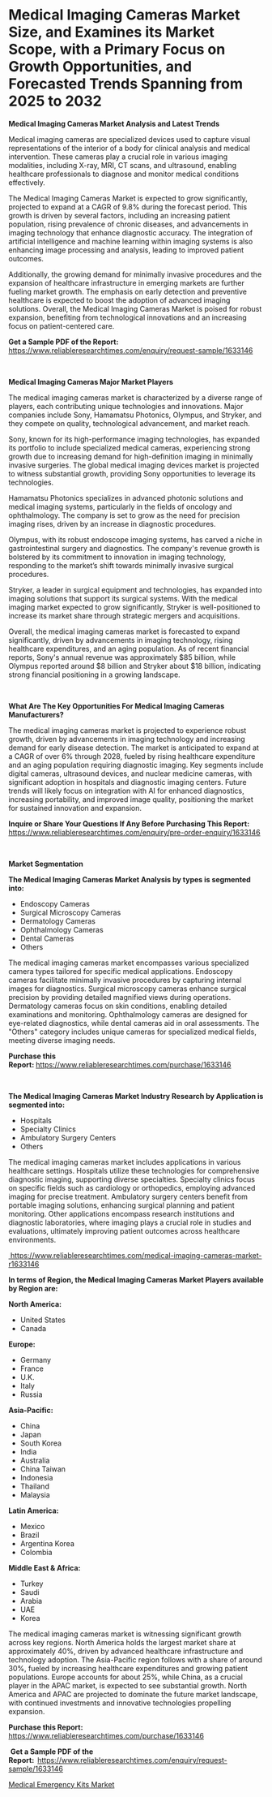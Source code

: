 <p><h1>Medical Imaging Cameras Market Size, and Examines its Market Scope, with a Primary Focus on Growth Opportunities, and Forecasted Trends Spanning from 2025 to 2032</h1></p><p><strong>Medical Imaging Cameras Market Analysis and Latest Trends</strong></p>
<p><p>Medical imaging cameras are specialized devices used to capture visual representations of the interior of a body for clinical analysis and medical intervention. These cameras play a crucial role in various imaging modalities, including X-ray, MRI, CT scans, and ultrasound, enabling healthcare professionals to diagnose and monitor medical conditions effectively.</p><p>The Medical Imaging Cameras Market is expected to grow significantly, projected to expand at a CAGR of 9.8% during the forecast period. This growth is driven by several factors, including an increasing patient population, rising prevalence of chronic diseases, and advancements in imaging technology that enhance diagnostic accuracy. The integration of artificial intelligence and machine learning within imaging systems is also enhancing image processing and analysis, leading to improved patient outcomes.</p><p>Additionally, the growing demand for minimally invasive procedures and the expansion of healthcare infrastructure in emerging markets are further fueling market growth. The emphasis on early detection and preventive healthcare is expected to boost the adoption of advanced imaging solutions. Overall, the Medical Imaging Cameras Market is poised for robust expansion, benefiting from technological innovations and an increasing focus on patient-centered care.</p></p>
<p><strong>Get a Sample PDF of the Report:&nbsp;</strong> <a href="https://www.reliableresearchtimes.com/enquiry/request-sample/1633146?utm_campaign=3044&utm_medium=2&utm_source=Github&utm_content=ia&utm_term=04032025&utm_id=medical-imaging-cameras">https://www.reliableresearchtimes.com/enquiry/request-sample/1633146</a></p>
<p>&nbsp;</p>
<p><strong>Medical Imaging Cameras Major Market Players</strong></p>
<p><p>The medical imaging cameras market is characterized by a diverse range of players, each contributing unique technologies and innovations. Major companies include Sony, Hamamatsu Photonics, Olympus, and Stryker, and they compete on quality, technological advancement, and market reach.</p><p>Sony, known for its high-performance imaging technologies, has expanded its portfolio to include specialized medical cameras, experiencing strong growth due to increasing demand for high-definition imaging in minimally invasive surgeries. The global medical imaging devices market is projected to witness substantial growth, providing Sony opportunities to leverage its technologies.</p><p>Hamamatsu Photonics specializes in advanced photonic solutions and medical imaging systems, particularly in the fields of oncology and ophthalmology. The company is set to grow as the need for precision imaging rises, driven by an increase in diagnostic procedures.</p><p>Olympus, with its robust endoscope imaging systems, has carved a niche in gastrointestinal surgery and diagnostics. The company's revenue growth is bolstered by its commitment to innovation in imaging technology, responding to the market’s shift towards minimally invasive surgical procedures.</p><p>Stryker, a leader in surgical equipment and technologies, has expanded into imaging solutions that support its surgical systems. With the medical imaging market expected to grow significantly, Stryker is well-positioned to increase its market share through strategic mergers and acquisitions.</p><p>Overall, the medical imaging cameras market is forecasted to expand significantly, driven by advancements in imaging technology, rising healthcare expenditures, and an aging population. As of recent financial reports, Sony's annual revenue was approximately $85 billion, while Olympus reported around $8 billion and Stryker about $18 billion, indicating strong financial positioning in a growing landscape.</p></p>
<p>&nbsp;</p>
<p><strong>What Are The Key Opportunities For Medical Imaging Cameras Manufacturers?</strong></p>
<p><p>The medical imaging cameras market is projected to experience robust growth, driven by advancements in imaging technology and increasing demand for early disease detection. The market is anticipated to expand at a CAGR of over 6% through 2028, fueled by rising healthcare expenditure and an aging population requiring diagnostic imaging. Key segments include digital cameras, ultrasound devices, and nuclear medicine cameras, with significant adoption in hospitals and diagnostic imaging centers. Future trends will likely focus on integration with AI for enhanced diagnostics, increasing portability, and improved image quality, positioning the market for sustained innovation and expansion.</p></p>
<p><strong>Inquire or Share Your Questions If Any Before Purchasing This Report:</strong> <a href="https://www.reliableresearchtimes.com/enquiry/pre-order-enquiry/1633146?utm_campaign=3044&utm_medium=2&utm_source=Github&utm_content=ia&utm_term=04032025&utm_id=medical-imaging-cameras">https://www.reliableresearchtimes.com/enquiry/pre-order-enquiry/1633146</a></p>
<p>&nbsp;</p>
<p><strong>Market Segmentation</strong></p>
<p><strong>The Medical Imaging Cameras Market Analysis by types is segmented into:</strong></p>
<p><ul><li>Endoscopy Cameras</li><li>Surgical Microscopy Cameras</li><li>Dermatology Cameras</li><li>Ophthalmology Cameras</li><li>Dental Cameras</li><li>Others</li></ul></p>
<p><p>The medical imaging cameras market encompasses various specialized camera types tailored for specific medical applications. Endoscopy cameras facilitate minimally invasive procedures by capturing internal images for diagnostics. Surgical microscopy cameras enhance surgical precision by providing detailed magnified views during operations. Dermatology cameras focus on skin conditions, enabling detailed examinations and monitoring. Ophthalmology cameras are designed for eye-related diagnostics, while dental cameras aid in oral assessments. The "Others" category includes unique cameras for specialized medical fields, meeting diverse imaging needs.</p></p>
<p><strong>Purchase this Report:&nbsp;</strong><a href="https://www.reliableresearchtimes.com/purchase/1633146?utm_campaign=3044&utm_medium=2&utm_source=Github&utm_content=ia&utm_term=04032025&utm_id=medical-imaging-cameras">https://www.reliableresearchtimes.com/purchase/1633146</a></p>
<p>&nbsp;</p>
<p><strong>The Medical Imaging Cameras Market Industry Research by Application is segmented into:</strong></p>
<p><ul><li>Hospitals</li><li>Specialty Clinics</li><li>Ambulatory Surgery Centers</li><li>Others</li></ul></p>
<p><p>The medical imaging cameras market includes applications in various healthcare settings. Hospitals utilize these technologies for comprehensive diagnostic imaging, supporting diverse specialties. Specialty clinics focus on specific fields such as cardiology or orthopedics, employing advanced imaging for precise treatment. Ambulatory surgery centers benefit from portable imaging solutions, enhancing surgical planning and patient monitoring. Other applications encompass research institutions and diagnostic laboratories, where imaging plays a crucial role in studies and evaluations, ultimately improving patient outcomes across healthcare environments.</p></p>
<p><a href="https://www.reliableresearchtimes.com/medical-imaging-cameras-market-r1633146?utm_campaign=3044&utm_medium=2&utm_source=Github&utm_content=ia&utm_term=04032025&utm_id=medical-imaging-cameras">&nbsp;https://www.reliableresearchtimes.com/medical-imaging-cameras-market-r1633146</a></p>
<p><strong>In terms of Region, the Medical Imaging Cameras Market Players available by Region are:</strong></p>
<p>
    <p> <strong> North America: </strong>
        <ul>
            <li>United States</li>
            <li>Canada</li>
        </ul>
        </p> 
    <p> <strong> Europe: </strong>
        <ul>
            <li>Germany</li>
            <li>France</li>
            <li>U.K.</li>
            <li>Italy</li>
            <li>Russia</li>
        </ul>
        </p> 
    <p> <strong> Asia-Pacific: </strong>
        <ul>
            <li>China</li>
            <li>Japan</li>
            <li>South Korea</li>
            <li>India</li>
            <li>Australia</li>
            <li>China Taiwan</li>
            <li>Indonesia</li>
            <li>Thailand</li>
            <li>Malaysia</li>
        </ul>
        </p> 
    <p> <strong> Latin America: </strong>
        <ul>
            <li>Mexico</li>
            <li>Brazil</li>
            <li>Argentina Korea</li>
            <li>Colombia</li>
        </ul>
        </p> 
    <p> <strong> Middle East & Africa: </strong>
        <ul>
            <li>Turkey</li>
            <li>Saudi</li>
            <li>Arabia</li>
            <li>UAE</li>
            <li>Korea</li>
        </ul>
    </p>
    </p>
<p><p>The medical imaging cameras market is witnessing significant growth across key regions. North America holds the largest market share at approximately 40%, driven by advanced healthcare infrastructure and technology adoption. The Asia-Pacific region follows with a share of around 30%, fueled by increasing healthcare expenditures and growing patient populations. Europe accounts for about 25%, while China, as a crucial player in the APAC market, is expected to see substantial growth. North America and APAC are projected to dominate the future market landscape, with continued investments and innovative technologies propelling expansion.</p></p>
<p><strong>Purchase this Report: </strong><a href="https://www.reliableresearchtimes.com/purchase/1633146?utm_campaign=3044&utm_medium=2&utm_source=Github&utm_content=ia&utm_term=04032025&utm_id=medical-imaging-cameras">https://www.reliableresearchtimes.com/purchase/1633146</a></p>
<p>&nbsp;<strong>Get a Sample PDF of the Report:&nbsp;&nbsp;</strong><a href="https://www.reliableresearchtimes.com/enquiry/request-sample/1633146?utm_campaign=3044&utm_medium=2&utm_source=Github&utm_content=ia&utm_term=04032025&utm_id=medical-imaging-cameras">https://www.reliableresearchtimes.com/enquiry/request-sample/1633146</a></p>
<p><strong></strong></p>
<p><p><a href="https://github.com/verikaahova/Market-Research-Report-List-1/blob/main/medical-emergency-kits-market.md?utm_campaign=3044&utm_medium=2&utm_source=Github&utm_content=ia&utm_term=04032025&utm_id=medical-imaging-cameras">Medical Emergency Kits Market</a></p></p>